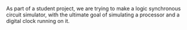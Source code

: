 As part of a student project, we are trying to make a logic synchronous circuit simulator, with the ultimate goal of simulating a processor and a digital clock running on it.
